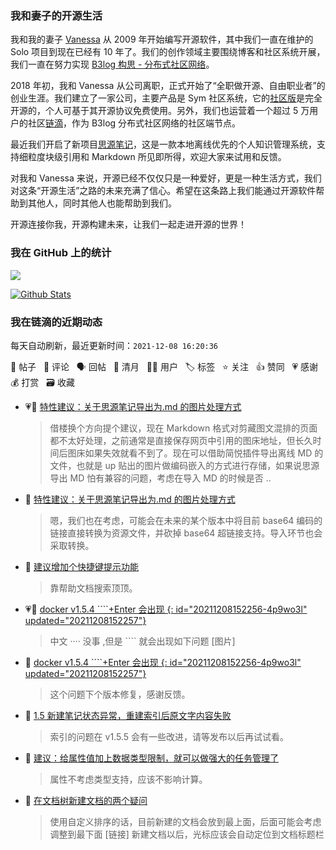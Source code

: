 ### 我和妻子的开源生活

我和我的妻子 [Vanessa](https://github.com/Vanessa219) 从 2009 年开始编写开源软件，其中我们一直在维护的 Solo 项目到现在已经有 10 年了。我们的创作领域主要围绕博客和社区系统开展，我们一直在努力实现 [B3log 构思 - 分布式社区网络](https://ld246.com/article/1546941897596)。

2018 年初，我和 Vanessa 从公司离职，正式开始了“全职做开源、自由职业者”的创业生涯。我们建立了一家公司，主要产品是 Sym 社区系统，它的[社区版](https://github.com/88250/symphony)是完全开源的，个人可基于其开源协议免费使用。另外，我们也运营着一个超过 5 万用户的社区[链滴](https://ld246.com)，作为 B3log 分布式社区网络的社区端节点。

最近我们开启了新项目[思源笔记](https://github.com/siyuan-note/siyuan)，这是一款本地离线优先的个人知识管理系统，支持细粒度块级引用和 Markdown 所见即所得，欢迎大家来试用和反馈。

对我和 Vanessa 来说，开源已经不仅仅只是一种爱好，更是一种生活方式，我们对这条“开源生活”之路的未来充满了信心。希望在这条路上我们能通过开源软件帮助到其他人，同时其他人也能帮助到我们。

开源连接你我，开源构建未来，让我们一起走进开源的世界！

### 我在 GitHub 上的统计

<a title="Hits" target="_blank" href="https://github.com/88250/88250"><img src="https://hits.b3log.org/88250/88250.svg"></a>

[![Github Stats](https://github-readme-stats.vercel.app/api?username=88250&theme=tokyonight&show_icons=true)](https://github.com/88250)

<!--events start -->

### 我在链滴的近期动态

每天自动刷新，最近更新时间：`2021-12-08 16:20:36`

📝 帖子 &nbsp; 💬 评论 &nbsp; 🗣 回帖 &nbsp; 🌙 清月 &nbsp; 👨‍💻 用户 &nbsp; 🏷️ 标签 &nbsp; ⭐️ 关注 &nbsp; 👍 赞同 &nbsp; 💗 感谢 &nbsp; 💰 打赏 &nbsp; 🗃 收藏

* 💗💬 [特性建议：关于思源笔记导出为.md 的图片处理方式](https://ld246.com/article/1638894554619/comment/1638939380109#comments)

  > 借楼换个方向提个建议，现在 Markdown 格式对剪藏图文混排的页面都不太好处理，之前通常是直接保存网页中引用的图床地址，但长久时间后图床如果失效就看不到了。现在可以借助简悦插件导出离线 MD 的文件，也就是 up 贴出的图片做编码嵌入的方式进行存储，如果说思源导出 MD 怕有兼容的问题，考虑在导入 MD 的时候是否 ..
* 💬 [特性建议：关于思源笔记导出为.md 的图片处理方式](https://ld246.com/article/1638894554619/comment/1638951365747#comments)

  > 嗯，我们也在考虑，可能会在未来的某个版本中将目前 base64 编码的链接直接转换为资源文件，并砍掉 base64 超链接支持。导入环节也会采取转换。
* 💬 [建议增加个快捷键提示功能](https://ld246.com/article/1638940191370/comment/1638951205783#comments)

  > 靠帮助文档搜索顶顶。
* 💗📝 [docker v1.5.4 ````+Enter 会出现 {: id="20211208152256-4p9wo3l" updated="20211208152257"}](https://ld246.com/article/1638948575116)

  > 中文 ···· 没事 ,但是 ```` 就会出现如下问题 [图片]
* 💬 [docker v1.5.4 ````+Enter 会出现 {: id="20211208152256-4p9wo3l" updated="20211208152257"}](https://ld246.com/article/1638948575116/comment/1638951142811#comments)

  > 这个问题下个版本修复，感谢反馈。
* 💬 [1.5 新建笔记状态异常，重建索引后原文字内容失败](https://ld246.com/article/1638950198774/comment/1638951111041#comments)

  > 索引的问题在 v1.5.5 会有一些改进，请等发布以后再试试看。
* 💬 [建议：给属性值加上数据类型限制，就可以做强大的任务管理了](https://ld246.com/article/1638940095067/comment/1638951042181#comments)

  > 属性不考虑类型支持，应该不影响计算。
* 💬 [在文档树新建文档的两个疑问](https://ld246.com/article/1638941938031/comment/1638950934238#comments)

  > 使用自定义排序的话，目前新建的文档会放到最上面，后面可能会考虑调整到最下面 [链接] 新建文档以后，光标应该会自动定位到文档标题栏


<!--events end -->
